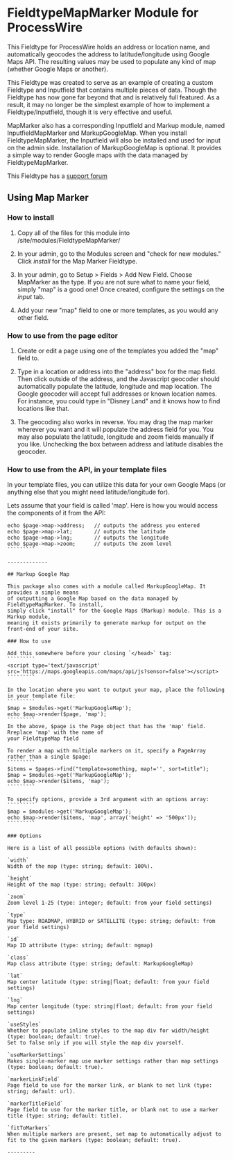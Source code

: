 # FieldtypeMapMarker Module for ProcessWire 

This Fieldtype for ProcessWire holds an address or location name, and automatically
geocodes the address to latitude/longitude using Google Maps API. The resulting 
values may be used to populate any kind of map (whether Google Maps or another). 

This Fieldtype was created to serve as an example of creating a custom Fieldtype and 
Inputfield that contains multiple pieces of data. Though the Fieldtype has now gone
far beyond that and is relatively full featured. As a result, it may no longer be
the simplest example of how to implement a Fieldtype/Inputfield, though it is very
effective and useful. 

MapMarker also has a corresponding Inputfield and Markup module, named
InputfieldMapMarker and MarkupGoogleMap. When you install FieldtypeMapMarker, the
Inputfield will also be installed and used for input on the admin side. Installation
of MarkupGoogleMap is optional. It provides a simple way to render Google maps with
the data managed by FieldtypeMapMarker. 

This Fieldtype has a [support forum](http://processwire.com/talk/index.php/topic,752.0.html)

## Using Map Marker

### How to install

1. Copy all of the files for this module into /site/modules/FieldtypeMapMarker/

2. In your admin, go to the Modules screen and "check for new modules." Click *install*
   for the Map Marker Fieldtype. 

3. In your admin, go to Setup > Fields > Add New Field. Choose MapMarker as the type.
   If you are not sure what to name your field, simply "map" is a good one! Once created,
   configure the settings on the *input* tab. 

4. Add your new "map" field to one or more templates, as you would any other field. 

### How to use from the page editor

1. Create or edit a page using one of the templates you added the "map" field to. 

2. Type in a location or address into the "address" box for the map field. Then click 
   outside of the address, and the Javascript geocoder should automatically populate the
   latitude, longitude and map location. The Google geocoder will accept full addresses
   or known location names. For instance, you could type in "Disney Land" and it knows
   how to find locations like that. 

3. The geocoding also works in reverse. You may drag the map marker wherever you want
   and it will populate the address field for you. You may also populate the latitude,
   longitude and zoom fields manually if you like. Unchecking the box between address
   and latitude disables the geocoder. 

### How to use from the API, in your template files 

In your template files, you can utilize this data for your own Google Maps (or anything 
else that you might need latitude/longitude for). 

Lets assume that your field is called 'map'. Here is how you would access the
components of it from the API:
```````````
echo $page->map->address;	// outputs the address you entered
echo $page->map->lat; 		// outputs the latitude
echo $page->map->lng; 		// outputs the longitude
echo $page->map->zoom;		// outputs the zoom level
`````````

-------------

## Markup Google Map

This package also comes with a module called MarkupGoogleMap. It provides a simple means
of outputting a Google Map based on the data managed by FieldtypeMapMarker. To install,
simply click "install" for the Google Maps (Markup) module. This is a Markup module, 
meaning it exists primarily to generate markup for output on the front-end of your site.

### How to use

Add this somewhere before your closing `</head>` tag:
`````````
<script type='text/javascript' src='https://maps.googleapis.com/maps/api/js?sensor=false'></script>
`````````

In the location where you want to output your map, place the following in your template file:
`````````
$map = $modules->get('MarkupGoogleMap'); 
echo $map->render($page, 'map'); 
`````````
In the above, $page is the Page object that has the 'map' field. Rreplace 'map' with the name of 
your FieldtypeMap field

To render a map with multiple markers on it, specify a PageArray rather than a single $page: 
`````````
$items = $pages->find("template=something, map!='', sort=title"); 
$map = $modules->get('MarkupGoogleMap'); 
echo $map->render($items, 'map'); 
`````````

To specify options, provide a 3rd argument with an options array:
`````````
$map = $modules->get('MarkupGoogleMap'); 
echo $map->render($items, 'map', array('height' => '500px')); 
`````````

### Options

Here is a list of all possible options (with defaults shown):  

`width`    
Width of the map (type: string; default: 100%).

`height`    
Height of the map (type: string; default: 300px) 

`zoom`    
Zoom level 1-25 (type: integer; default: from your field settings)

`type`   
Map type: ROADMAP, HYBRID or SATELLITE (type: string; default: from your field settings)

`id`   
Map ID attribute (type: string; default: mgmap)

`class`   
Map class attribute (type: string; default: MarkupGoogleMap)

`lat`   
Map center latitude (type: string|float; default: from your field settings)  

`lng`   
Map center longitude (type: string|float; default: from your field settings)

`useStyles`   
Whether to populate inline styles to the map div for width/height (type: boolean; default: true).
Set to false only if you will style the map div yourself.

`useMarkerSettings`   
Makes single-marker map use marker settings rather than map settings (type: boolean; default: true).

`markerLinkField`   
Page field to use for the marker link, or blank to not link (type: string; default: url).

`markerTitleField`    
Page field to use for the marker title, or blank not to use a marker title (type: string; default: title). 

`fitToMarkers`   
When multiple markers are present, set map to automatically adjust to fit to the given markers (type: boolean; default: true). 

---------


